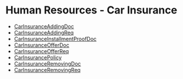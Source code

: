 <div class="ignore-in-full-text-search">

# Human Resources - Car Insurance
  - [CarInsuranceAddingDoc](/modules/humanresource-car-insurance/CarInsuranceAddingDoc.md)
  - [CarInsuranceAddingReq](/modules/humanresource-car-insurance/CarInsuranceAddingReq.md)
  - [CarInsuranceInstallmentProofDoc](/modules/humanresource-car-insurance/CarInsuranceInstallmentProofDoc.md)
  - [CarInsuranceOfferDoc](/modules/humanresource-car-insurance/CarInsuranceOfferDoc.md)
  - [CarInsuranceOfferReq](/modules/humanresource-car-insurance/CarInsuranceOfferReq.md)
  - [CarInsurancePolicy](/modules/humanresource-car-insurance/CarInsurancePolicy.md)
  - [CarInsuranceRemovingDoc](/modules/humanresource-car-insurance/CarInsuranceRemovingDoc.md)
  - [CarInsuranceRemovingReq](/modules/humanresource-car-insurance/CarInsuranceRemovingReq.md)

</div>

